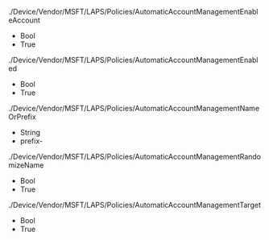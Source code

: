 ./Device/Vendor/MSFT/LAPS/Policies/AutomaticAccountManagementEnableAccount
- Bool
- True

./Device/Vendor/MSFT/LAPS/Policies/AutomaticAccountManagementEnabled
- Bool
- True

./Device/Vendor/MSFT/LAPS/Policies/AutomaticAccountManagementNameOrPrefix
- String
- prefix-

./Device/Vendor/MSFT/LAPS/Policies/AutomaticAccountManagementRandomizeName
- Bool
- True

./Device/Vendor/MSFT/LAPS/Policies/AutomaticAccountManagementTarget
- Bool
- True
